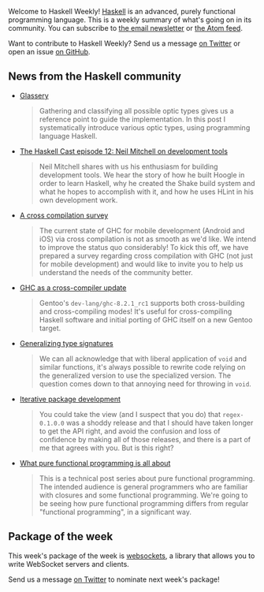 <!-- 2017-04-20 -->

Welcome to Haskell Weekly!
[Haskell](https://www.haskell.org) is an advanced, purely functional programming language.
This is a weekly summary of what's going on in its community.
You can subscribe to [the email newsletter](https://news.us10.list-manage.com/subscribe?u=49a6a2e17b12be2c5c4dcb232&id=ffbbbbd930)
or [the Atom feed](/haskell-weekly.atom).

Want to contribute to Haskell Weekly?
Send us a message [on Twitter](https://twitter.com/haskellweekly)
or open an issue [on GitHub](https://github.com/haskellweekly/haskellweekly.github.io).

## News from the Haskell community

-   [Glassery](http://oleg.fi/gists/posts/2017-04-18-glassery.html)

    > Gathering and classifying all possible optic types gives us a reference point to guide the implementation. In this post I systematically introduce various optic types, using programming language Haskell.

-   [The Haskell Cast episode 12: Neil Mitchell on development tools](http://www.haskellcast.com/episode/012-neil-mitchell-on-development-tools)

    > Neil Mitchell shares with us his enthusiasm for building development tools. We hear the story of how he built Hoogle in order to learn Haskell, why he created the Shake build system and what he hopes to accomplish with it, and how he uses HLint in his own development work.

-   [A cross compilation survey](https://medium.com/@zw3rk/hello-world-a-cross-compilation-survey-890cb95029d7)

    > The current state of GHC for mobile development (Android and iOS) via cross compilation is not as smooth as we'd like. We intend to improve the status quo considerably! To kick this off, we have prepared a survey regarding cross compilation with GHC (not just for mobile development) and would like to invite you to help us understand the needs of the community better.

-   [GHC as a cross-compiler update](https://trofi.github.io/posts/200-ghc-as-a-crosscompiler-update.html)

    > Gentoo's `dev-lang/ghc-8.2.1_rc1` supports both cross-building and cross-compiling modes! It's useful for cross-compiling Haskell software and initial porting of GHC itself on a new Gentoo target.

-   [Generalizing type signatures](https://www.snoyman.com/blog/2017/04/generalizing-type-signatures)

    > We can all acknowledge that with liberal application of `void` and similar functions, it's always possible to rewrite code relying on the generalized version to use the specialized version. The question comes down to that annoying need for throwing in `void`.

-   [Iterative package development](http://regex.uk/blog/posts/2017-04-18-iterative-development.html)

    > You could take the view (and I suspect that you do) that `regex-0.1.0.0` was a shoddy release and that I should have taken longer to get the API right, and avoid the confusion and loss of confidence by making all of those releases, and there is a part of me that agrees with you. But is this right?

-   [What pure functional programming is all about](https://www.fpcomplete.com/blog/2017/04/pure-functional-programming)

    > This is a technical post series about pure functional programming. The intended audience is general programmers who are familiar with closures and some functional programming. We're going to be seeing how pure functional programming differs from regular "functional programming", in a significant way.

## Package of the week

This week's package of the week is [websockets](https://hackage.haskell.org/package/websockets),
a library that allows you to write WebSocket servers and clients.

Send us a message [on Twitter](https://twitter.com/haskellweekly) to nominate next week's package!
